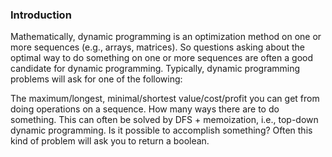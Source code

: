 ### Introduction

Mathematically, dynamic programming is an optimization method on one or more sequences (e.g., arrays, matrices). So questions asking about the optimal way to do something on one or more sequences are often a good candidate for dynamic programming. Typically, dynamic programming problems will ask for one of the following:

The maximum/longest, minimal/shortest value/cost/profit you can get from doing operations on a sequence.
How many ways there are to do something. This can often be solved by DFS + memoization, i.e., top-down dynamic programming.
Is it possible to accomplish something? Often this kind of problem will ask you to return a boolean.
